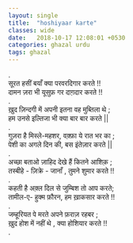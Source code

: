 ```yaml
---
layout: single
title:  "hoshiyaar karte"
classes: wide
date:   2018-10-17 12:08:01 +0530
categories: ghazal urdu
tags: ghazal
---
```

.<br>
सूरत  हसीं  बयाँ  क्या  परवरदिगार  करते !!<br>
दामन  ज़रा  भी  यूसुफ़  गर दाग़दार करते !!<br>
.<br>
ख़ुद ज़िन्दगी में अपनी इतना वह मुब्तिला थे ;<br>
हम उनसे इल्तिजा भी  क्या बार बार करते ||<br>
.<br>
गुज़रा है मिस्ले-महशर, वक़्फ़ा ये रात भर का ;<br>
पेशी का अगले दिन की,  बस इंतेज़ार करते ||<br>
.<br>
अच्छा बताओ ज़ाहिद देखे हैं कितने आशिक़ ;<br>
तस्बीहे - ज़िक्रे - जानाँ , तुमने  शुमार  करते !!<br>
.<br>
कहती है अक़्ल दिल से जुम्बिश तो आप करते;<br>
तामील-ए- हुक्म फ़ौरन, हम ख़ाकसार करते !!<br>
.<br>
जम्हूरियत  पे  मरते  अपने  फ़राज़  रहबर ;<br>
ख़ुद  होश  में  नहीं थे , क्या होशियार करते !!<br>
.<br>
